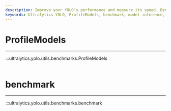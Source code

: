 ```yaml
---
description: Improve your YOLO's performance and measure its speed. Benchmark utility for YOLOv5.
keywords: Ultralytics YOLO, ProfileModels, benchmark, model inference, detection
---
```


# ProfileModels
---
:::ultralytics.yolo.utils.benchmarks.ProfileModels
<br><br>

# benchmark
---
:::ultralytics.yolo.utils.benchmarks.benchmark
<br><br>